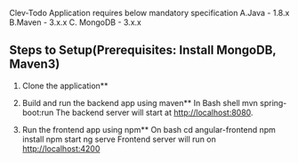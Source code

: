 Clev-Todo Application requires below mandatory specification
A.Java - 1.8.x
B.Maven - 3.x.x
C. MongoDB - 3.x.x

## Steps to Setup(Prerequisites: Install MongoDB, Maven3)

1. Clone the application**

2. Build and run the backend app using maven**
In Bash shell
mvn spring-boot:run
The backend server will start at <http://localhost:8080>.

3. Run the frontend app using npm**
On bash
cd angular-frontend
npm install
npm start
ng serve
Frontend server will run on <http://localhost:4200>
